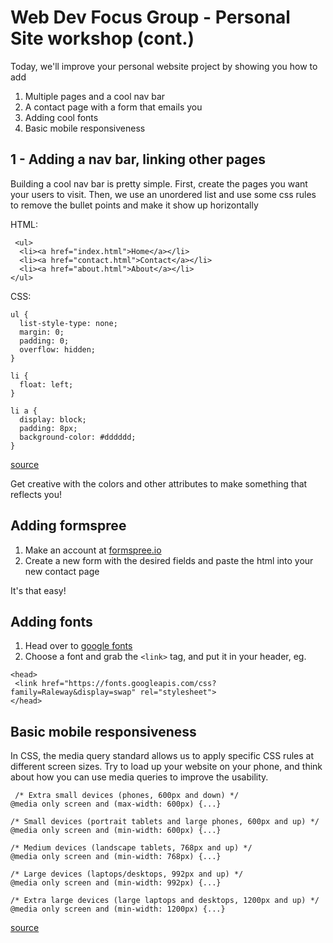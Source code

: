 # Web Dev Focus Group - Personal Site workshop (cont.)

Today, we'll improve your personal website project by showing you how to add

1. Multiple pages and a cool nav bar
2. A contact page with a form that emails you 
3. Adding cool fonts
4. Basic mobile responsiveness

## 1 - Adding a nav bar, linking other pages

Building a cool nav bar is pretty simple. First, create the pages you want your users to visit. Then, we use an unordered list and use some css rules to remove the bullet points and make it show up horizontally


HTML:

```
 <ul>
  <li><a href="index.html">Home</a></li>
  <li><a href="contact.html">Contact</a></li>
  <li><a href="about.html">About</a></li>
</ul> 
```


CSS:

```
ul {
  list-style-type: none;
  margin: 0;
  padding: 0;
  overflow: hidden;
}

li {
  float: left;
}

li a {
  display: block;
  padding: 8px;
  background-color: #dddddd;
}
```
[source](https://www.w3schools.com/css/css_navbar.asp)

Get creative with the colors and other attributes to make something that reflects you!

## Adding formspree

1. Make an account at [formspree.io](https://formspree.io/)
2. Create a new form with the desired fields and paste the html into your new contact page

It's that easy!

## Adding fonts

1. Head over to [google fonts](https://fonts.google.com/)
2. Choose a font and grab the `<link>` tag, and put it in your header, eg.
```
<head>
 <link href="https://fonts.googleapis.com/css?family=Raleway&display=swap" rel="stylesheet">
</head>
```

## Basic mobile responsiveness

In CSS, the media query standard allows us to apply specific CSS rules at different screen sizes. Try to load up your website on your phone, and think about how you can use media queries to improve the usability. 

```
 /* Extra small devices (phones, 600px and down) */
@media only screen and (max-width: 600px) {...}

/* Small devices (portrait tablets and large phones, 600px and up) */
@media only screen and (min-width: 600px) {...}

/* Medium devices (landscape tablets, 768px and up) */
@media only screen and (min-width: 768px) {...}

/* Large devices (laptops/desktops, 992px and up) */
@media only screen and (min-width: 992px) {...}

/* Extra large devices (large laptops and desktops, 1200px and up) */
@media only screen and (min-width: 1200px) {...} 
```

[source](https://www.w3schools.com/css/css_rwd_mediaqueries.asp)
